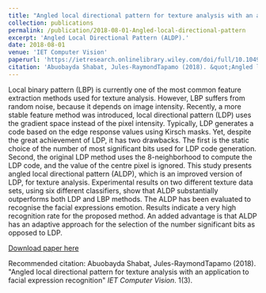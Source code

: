 ```yaml
---
title: "Angled local directional pattern for texture analysis with an application to facial expression recognition"
collection: publications
permalink: /publication/2018-08-01-Angled-local-directional-pattern
excerpt: 'Angled Local Directional Pattern (ALDP).'
date: 2018-08-01
venue: 'IET Computer Vision'
paperurl: 'https://ietresearch.onlinelibrary.wiley.com/doi/full/10.1049/iet-cvi.2017.0340'
citation: 'Abuobayda Shabat, Jules-RaymondTapamo (2018). &quot;Angled local directional pattern for texture analysis with an application to facial expression recognition &quot; <i>IET Computer Vision</i>. 1(3).'
---
```

Local binary pattern (LBP) is currently one of the most common feature extraction methods used for texture analysis. However, LBP suffers from random noise, because it depends on image intensity. Recently, a more stable feature method was introduced, local directional pattern (LDP) uses the gradient space instead of the pixel intensity. Typically, LDP generates a code based on the edge response values using Kirsch masks. Yet, despite the great achievement of LDP, it has two drawbacks. The first is the static choice of the number of most significant bits used for LDP code generation. Second, the original LDP method uses the 8-neighborhood to compute the LDP code, and the value of the centre pixel is ignored. This study presents angled local directional pattern (ALDP), which is an improved version of LDP, for texture analysis. Experimental results on two different texture data sets, using six different classifiers, show that ALDP substantially outperforms both LDP and LBP methods. The ALDP has been evaluated to recognise the facial expressions emotion. Results indicate a very high recognition rate for the proposed method. An added advantage is that ALDP has an adaptive approach for the selection of the number significant bits as opposed to LDP.

[Download paper here](https://ietresearch.onlinelibrary.wiley.com/doi/full/10.1049/iet-cvi.2017.0340)

Recommended citation: Abuobayda Shabat, Jules-RaymondTapamo (2018). "Angled local directional pattern for texture analysis with an application to facial expression recognition" <i>IET Computer Vision</i>. 1(3).